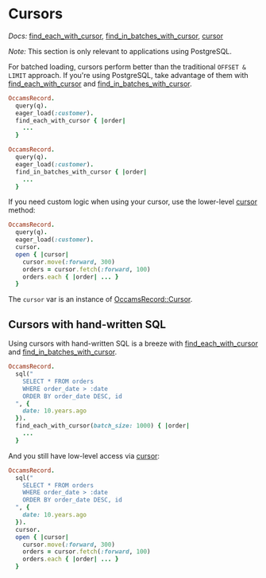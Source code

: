 # Cursors

*Docs:* [find_each_with_cursor](https://www.rubydoc.info/gems/occams-record/OccamsRecord%2FBatches%2FCursorHelpers:find_each_with_cursor), [find_in_batches_with_cursor](https://www.rubydoc.info/gems/occams-record/OccamsRecord%2FBatches%2FCursorHelpers:find_in_batches_with_cursor), [cursor](https://www.rubydoc.info/gems/occams-record/OccamsRecord%2FQuery:cursor)

*Note:* This section is only relevant to applications using PostgreSQL.

For batched loading, cursors perform better than the traditional `OFFSET & LIMIT` approach. If you're using PostgreSQL, take advantage of them with [find_each_with_cursor](https://www.rubydoc.info/gems/occams-record/OccamsRecord%2FBatches%2FCursorHelpers:find_each_with_cursor) and [find_in_batches_with_cursor](https://www.rubydoc.info/gems/occams-record/OccamsRecord%2FBatches%2FCursorHelpers:find_in_batches_with_cursor).

```ruby
OccamsRecord.
  query(q).
  eager_load(:customer).
  find_each_with_cursor { |order|
    ...
  }
```

```ruby
OccamsRecord.
  query(q).
  eager_load(:customer).
  find_in_batches_with_cursor { |order|
    ...
  }
```

If you need custom logic when using your cursor, use the lower-level [cursor](https://www.rubydoc.info/gems/occams-record/OccamsRecord%2FQuery:cursor) method:

```ruby
OccamsRecord.
  query(q).
  eager_load(:customer).
  cursor.
  open { |cursor|
    cursor.move(:forward, 300)
    orders = cursor.fetch(:forward, 100)
    orders.each { |order| ... }
  }
```

The `cursor` var is an instance of [OccamsRecord::Cursor](https://www.rubydoc.info/gems/occams-record/OccamsRecord/Cursor).

## Cursors with hand-written SQL

Using cursors with hand-written SQL is a breeze with [find_each_with_cursor](https://www.rubydoc.info/gems/occams-record/OccamsRecord%2FBatches%2FCursorHelpers:find_each_with_cursor) and [find_in_batches_with_cursor](https://www.rubydoc.info/gems/occams-record/OccamsRecord%2FBatches%2FCursorHelpers:find_in_batches_with_cursor).

```ruby
OccamsRecord.
  sql("
    SELECT * FROM orders
    WHERE order_date > :date
    ORDER BY order_date DESC, id
  ", {
    date: 10.years.ago
  }).
  find_each_with_cursor(batch_size: 1000) { |order|
    ...
  }
```

And you still have low-level access via [cursor](https://www.rubydoc.info/gems/occams-record/OccamsRecord%2FQuery:cursor):

```ruby
OccamsRecord.
  sql("
    SELECT * FROM orders
    WHERE order_date > :date
    ORDER BY order_date DESC, id
  ", {
    date: 10.years.ago
  }).
  cursor.
  open { |cursor|
    cursor.move(:forward, 300)
    orders = cursor.fetch(:forward, 100)
    orders.each { |order| ... }
  }
```

